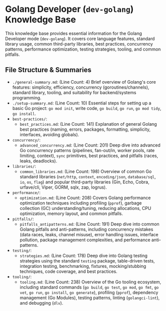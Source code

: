 # Golang Developer (`dev-golang`) Knowledge Base

This knowledge base provides essential information for the Golang Developer mode (`dev-golang`). It covers core language features, standard library usage, common third-party libraries, best practices, concurrency patterns, performance optimization, testing strategies, tooling, and common pitfalls.

## File Structure & Summaries

*   `./general-summary.md`: (Line Count: 4) Brief overview of Golang's core features: simplicity, efficiency, concurrency (goroutines/channels), standard library, tooling, and suitability for backend/systems programming.
*   `./setup-summary.md`: (Line Count: 10) Essential steps for setting up a basic Go project: `go mod init`, write code, `go build`, `go run`, `go mod tidy`, `go install`.
*   `best-practices/`:
    *   `best_practices.md`: (Line Count: 141) Explanation of general Golang best practices (naming, errors, packages, formatting, simplicity, interfaces, avoiding globals).
*   `concurrency/`:
    *   `advanced_concurrency.md`: (Line Count: 201) Deep dive into advanced Go concurrency patterns (pipelines, fan-out/in, worker pools, rate limiting, context), `sync` primitives, best practices, and pitfalls (races, leaks, deadlocks).
*   `libraries/`:
    *   `common_libraries.md`: (Line Count: 198) Overview of common Go standard libraries (`net/http`, `context`, `encoding/json`, `database/sql`, `io`, `os`, `flag`) and popular third-party libraries (Gin, Echo, Cobra, urfave/cli, Viper, GORM, sqlx, zap, logrus).
*   `performance/`:
    *   `optimization.md`: (Line Count: 208) Covers Golang performance optimization techniques including profiling (`pprof`), garbage collection (GC) understanding/tuning, reducing allocations, CPU optimization, memory layout, and common pitfalls.
*   `pitfalls/`:
    *   `pitfalls_antipatterns.md`: (Line Count: 191) Deep dive into common Golang pitfalls and anti-patterns, including concurrency mistakes (data races, leaks, channel misuse), error handling issues, interface pollution, package management complexities, and performance anti-patterns.
*   `testing/`:
    *   `strategies.md`: (Line Count: 178) Deep dive into Golang testing strategies using the standard `testing` package, table-driven tests, integration testing, benchmarking, fixtures, mocking/stubbing techniques, code coverage, and best practices.
*   `tooling/`:
    *   `tooling.md`: (Line Count: 238) Overview of the Go tooling ecosystem, including standard commands (`go build`, `go test`, `go mod`, `go fmt`, `go vet`, `go run`, `go install`, `go generate`), profiling (`pprof`), dependency management (Go Modules), testing patterns, linting (`golangci-lint`), and debugging (`dlv`).